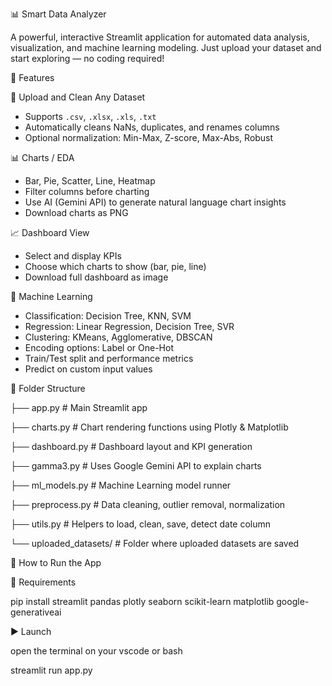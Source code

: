 
📊 Smart Data Analyzer

A powerful, interactive Streamlit application for automated data analysis, visualization, and machine learning modeling. Just upload your dataset and start exploring — no coding required!

🚀 Features

📂 Upload and Clean Any Dataset
- Supports `.csv`, `.xlsx`, `.xls`, `.txt`
- Automatically cleans NaNs, duplicates, and renames columns
- Optional normalization: Min-Max, Z-score, Max-Abs, Robust

📊 Charts / EDA
- Bar, Pie, Scatter, Line, Heatmap
- Filter columns before charting
- Use AI (Gemini API) to generate natural language chart insights
- Download charts as PNG

📈 Dashboard View
- Select and display KPIs
- Choose which charts to show (bar, pie, line)
- Download full dashboard as image

🤖 Machine Learning
- Classification: Decision Tree, KNN, SVM
- Regression: Linear Regression, Decision Tree, SVR
- Clustering: KMeans, Agglomerative, DBSCAN
- Encoding options: Label or One-Hot
- Train/Test split and performance metrics
- Predict on custom input values


📂 Folder Structure

├── app.py                     # Main Streamlit app

├── charts.py                  # Chart rendering functions using Plotly & Matplotlib

├── dashboard.py               # Dashboard layout and KPI generation

├── gamma3.py                  # Uses Google Gemini API to explain charts

├── ml_models.py               # Machine Learning model runner

├── preprocess.py              # Data cleaning, outlier removal, normalization

├── utils.py                   # Helpers to load, clean, save, detect date column

└── uploaded_datasets/         # Folder where uploaded datasets are saved


🧠 How to Run the App

🔧 Requirements

pip install streamlit pandas plotly seaborn scikit-learn matplotlib google-generativeai


▶️ Launch

open the terminal on your vscode or bash

streamlit run app.py


